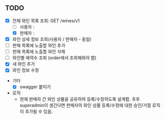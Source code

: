 ## TODO
- [x] 전체 와인 목록 조회: GET /wines/v1
  - [ ] 사용자 :  
  - [x] 판매자 : 
- [x] 와인 상세 정보 조회(사용자 / 판매자 - 동일)
- [ ] 판매 목록에 노출할 와인 추가
- [ ] 판매 목록에 노출할 와인 삭제
- [ ] 와인별 예약수 조회 (order에서 조회해와야 함)
- [x] 새 와인 추가
- [x] 와인 정보 수정
- 기타
  - [x] swagger 붙이기
- 로직
  - 현재 판매자 간 와인 상품을 공유하여 등록/수정하도록 설계함. 추후 superadmin이 생긴다면 판매자의 와인 상품 등록/수정에 대한 승인/거절 로직이 추가될 수 있음.    